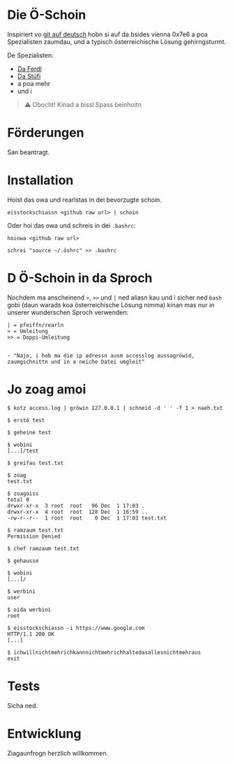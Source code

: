 # Die Ö-Schoin

Inspiriert vo [git auf deutsch](https://github.com/danielauener/git-auf-deutsch) hobn si auf da bsides vienna 0x7e6 a poa Spezialisten zaumdau, und a typisch österreichische Lösung gehirngsturmt.

De Spezialisten:
- [Da Ferdl](https://github.com/daniel-haider)	
- [Da Stüfi](https://github.com/stiefel40k)	
- a poa mehr
- und i

> ⚠️ Obocht!
> Kinad a bissl Spass beinhoitn

# Förderungen

San beantragt.

# Installation

Hoist das owa und rearlstas in dei bevorzugte schoin.
```
eisstockschiassn <github raw url> | schoin
```

Oder hoi das owa und schreis in dei `.bashrc`:

```
hoiowa <github raw url>

schrei "source ~/.öshrc" >> .bashrc
```

# D Ö-Schoin in da Sproch
Nochdem ma anscheinend `>`, `>>` und `|` ned aliasn kau und i sicher ned `bash` gobi (daun warads koa österreichische Lösung nimma) kinan mas nur in unserer wunderschen Sproch verwenden:
```
| = pfeiffn/rearln
> = Umleitung
>> = Doppi-Umleitung


- "Najo, i hob ma die ip adressn ausm accesslog aussagröwid, zaumgschnittn und in a neiche Datei umgleit"
```

# Jo zoag amoi

```
$ kotz access.log | gröwin 127.0.0.1 | schneid -d ' ' -f 1 > naeh.txt

$ erstö test

$ geheine test

$ wobini
[...]/test

$ greifau test.txt

$ zoag
test.txt

$ zoagoiss
total 0
drwxr-xr-x  3 root  root   96 Dec  1 17:03 .
drwxr-xr-x  4 root  root  128 Dec  1 16:59 ..
-rw-r--r--  1 root  root    0 Dec  1 17:03 test.txt

$ ramzaum test.txt
Permission Denied

$ chef ramzaum test.txt

$ gehausse

$ wobini
[...]/

$ werbini
user

$ oida werbini
root

$ eisstockschiassn -i https://www.google.com
HTTP/1.1 200 OK
[...]

$ ichwillnichtmehrichkannnichtmehrichhaltedasallesnichtmehraus
exit
```

# Tests
Sicha ned.

# Entwicklung
Ziagaunfrogn herzlich willkommen.